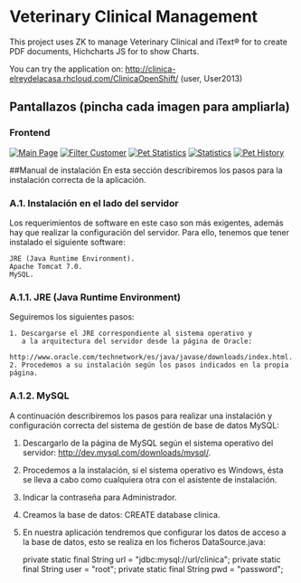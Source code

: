 Veterinary Clinical Management
==============================

This project uses ZK to manage Veterinary Clinical and iText® for to create PDF documents, Hichcharts JS for to show Charts.

You can try the application on: http://clinica-elreydelacasa.rhcloud.com/ClinicaOpenShift/  (user, User2013)

## Pantallazos (pincha cada imagen para ampliarla) ##

### Frontend ###

[![Main Page](https://dl.dropboxusercontent.com/u/39848385/img/2-principal.png)](https://dl.dropboxusercontent.com/u/39848385/img/2-principal.png)
[![Filter Customer](https://dl.dropboxusercontent.com/u/39848385/img/4-cliente-filtrar.png)](https://dl.dropboxusercontent.com/u/39848385/img/4-cliente-filtrar.png)
[![Pet Statistics](https://dl.dropboxusercontent.com/u/39848385/img/12-estadisticas-mascota.png)](https://dl.dropboxusercontent.com/u/39848385/img/12-estadisticas-mascota.png)
[![Statistics](https://dl.dropboxusercontent.com/u/39848385/img/15-estadisticas-ingresos-gastos.png)](https://dl.dropboxusercontent.com/u/39848385/img/15-estadisticas-ingresos-gastos.png)
[![Pet History](https://dl.dropboxusercontent.com/u/39848385/img/30-mascota-historial-radiox.png)](https://dl.dropboxusercontent.com/u/39848385/img/30-mascota-historial-radiox.png)


##Manual de instalación
En esta sección describiremos los pasos para la instalación correcta de la aplicación.

### A.1. Instalación en el lado del servidor
Los requerimientos de software en este caso son más exigentes, además hay que
realizar la configuración del servidor. Para ello, tenemos que tener instalado el siguiente software:
```
JRE (Java Runtime Environment).
Apache Tomcat 7.0.
MySQL.
```

### A.1.1. JRE (Java Runtime Environment)
Seguiremos los siguientes pasos:
```
1. Descargarse el JRE correspondiente al sistema operativo y 
   a la arquitectura del servidor desde la página de Oracle: 
   http://www.oracle.com/technetwork/es/java/javase/downloads/index.html.
2. Procedemos a su instalación según los pasos indicados en la propia página.
```

### A.1.2. MySQL
A continuación describiremos los pasos para realizar una instalación y configuración 
correcta del sistema de gestión de base de datos MySQL:

1. Descargarlo de la página de MySQL según el sistema operativo del servidor:
http://dev.mysql.com/downloads/mysql/.
2. Procedemos a la instalación, si el sistema operativo es Windows, 
   ésta se lleva a cabo como cualquiera otra con el asistente de instalación.
3. Indicar la contraseña para Administrador.
4. Creamos la base de datos: CREATE database clinica.
5. En nuestra aplicación tendremos que configurar los datos de acceso a 
   la base de datos, esto se realiza en los ficheros DataSource.java:

    private static final String url = "jdbc:mysql://url/clinica";
    private static final String user = "root";
    private static final String pwd = "password";



